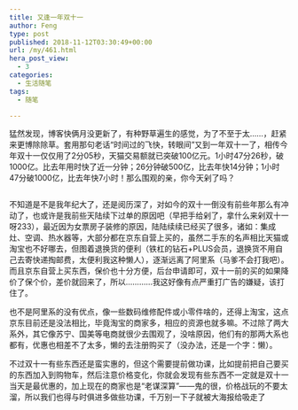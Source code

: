 ```yaml
---
title: 又逢一年双十一
author: Feng
type: post
published: 2018-11-12T03:30:49+00:00
url: /my/461.html
hera_post_view:
  - 3
categories:
  - 生活随笔
tags:
  - 随笔

---
```

猛然发现，博客快俩月没更新了，有种野草遍生的感觉，为了不至于太……，赶紧来更博除除草。套用那句老话“时间过的飞快，转眼间”又到一年双十一了，相传今年双十一仅仅用了2分05秒，天猫交易额就已突破100亿元。1小时47分26秒，破1000亿。比去年用时快了近一分钟；26分钟破500亿，比去年快14分钟；1小时47分破1000亿，比去年快7小时！那么围观的亲，你今天剁了吗？<figure class="wp-block-image">

<img decoding="async" src="https://cdn.uu126.cn/201811/20181111.jpg" alt="" /> </figure> 

不知道是不是我年纪大了，还是阅历深了，对如今的双十一倒没有前些年那么有冲动了，也或许是我前些天陆续下过单的原因吧（早把手给剁了，拿什么来剁双十一呀233），最近因为女票房子装修的原因，陆陆续续已经买了很多，诸如：集成灶、空调、热水器等，大部分都在京东自营上买的，虽然二手东的名声相比天猫或淘宝也不好哪去，但图着退换货的便利（铁杠的钻石+PLUS会员，退换货不用自己去寄快递掏邮费，太便利我这种懒人），逐渐远离了阿里系（马爹不会打我吧）。而且京东自营上买东西，保价也十分方便，后台申请即可，双十一前的买的如果降价了保个价，差价就回来了，所以…………我这好像有点严重打广告的嫌疑，该打住了。

也不是阿里系的没有优点，像一些数码维修配件或小零件啥的，还得上淘宝，这点京东目前还是没法相比，毕竟淘宝的商家多，相应的资源也就多嘛。不过除了两大系外，其它像苏宁、国美等电商就很少去围观了，没啥原因，他们有的那两大系也都有，优惠也相差不了太多，懒的去注册购买了（没办法，还是一个字：懒）。

不过双十一有些东西还是蛮实惠的，但这个需要提前做功课，比如提前把自己要买的东西加入到购物车，然后注意价格变化，你就会发现有些东西不一定就是双十一当天是最优惠的，加上现在的商家也是“老谋深算”——鬼的很，价格战玩的不要太溜，所以我们也得与时俱进多做些功课，千万别一下子就被大海报给吸走了